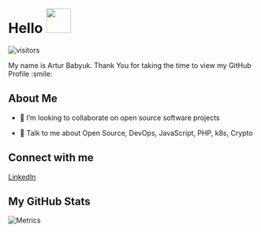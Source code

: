 <h1> Hello <img src = "https://raw.githubusercontent.com/MartinHeinz/MartinHeinz/master/wave.gif" width = 50px> </h1>
<p align='center'>

![visitors](https://visitor-badge.glitch.me/badge?page_id=artturik.artturik)

</p>
<div size='20px'>My name is Artur Babyuk. Thank You for taking the time to view my GitHub Profile :smile: 
</div>

<h2>About Me</h2>


- 👯 I’m looking to collaborate on open source software projects

- 💬 Talk to me about Open Source, DevOps, JavaScript, PHP, k8s, Crypto 

<h2> Connect with me </h2>

[LinkedIn](https://www.linkedin.com/in/artur-babyuk)


<h2>My GitHub Stats</h2>

![Metrics](https://metrics.lecoq.io/artturik?template=terminal&base.header=0&base.activity=0&base.repositories=0&base.metadata=0&languages=1&languages.limit=8&languages.colors=github&languages.threshold=0%25&config.timezone=America%2FToronto)

